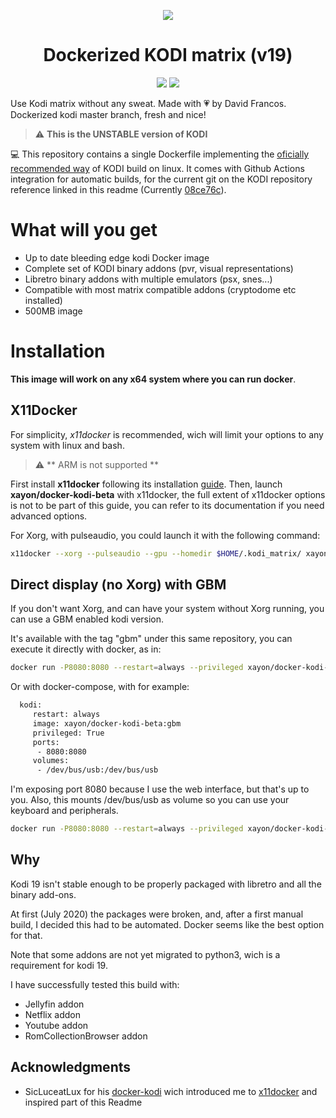 <span style="display:block;text-align:center">[![](https://raw.githubusercontent.com/XayOn/docker-kodi-beta/master/kodilovesdocker.png)](https://hub.docker.com/r/xayon/docker-kodi-beta) </span>

<center><h1> Dockerized KODI matrix (v19) </h1> </center>

<span style="display:block;text-align:center">![](https://github.com/XayOn/docker-kodi-beta/workflows/Publish%20to%20Docker/badge.svg) ![](https://img.shields.io/docker/pulls/xayon/docker-kodi-beta)</span>


Use Kodi matrix without any sweat. Made with :heartpulse: by David Francos.
Dockerized kodi master branch, fresh and nice!

> :warning: **This is the UNSTABLE version of KODI**

:computer: This repository contains a single Dockerfile implementing the [oficially recommended way][5] of KODI build on linux. It comes with Github Actions integration for automatic builds, for the current git on the KODI repository reference linked in this readme (Currently [08ce76c][4]).


# What will you get

- Up to date bleeding edge kodi Docker image
- Complete set of KODI binary addons (pvr, visual representations)
- Libretro binary addons with multiple emulators (psx, snes...)
- Compatible with most matrix compatible addons (cryptodome etc installed)
- 500MB image

# Installation

**This image will work on any x64 system where you can run docker**.

## X11Docker

For simplicity, *x11docker* is recommended, wich will limit your options to any
system with linux and bash.

> :warning: ** ARM is not supported **

First install **x11docker** following its installation [guide][3].
Then, launch **xayon/docker-kodi-beta** with x11docker, the full extent of
x11docker options is not to be part of this guide, you can refer to its
documentation if you need advanced options.

For Xorg, with pulseaudio, you could launch it with the following command:

```bash
x11docker --xorg --pulseaudio --gpu --homedir $HOME/.kodi_matrix/ xayon/docker-kodi-beta
```

## Direct display (no Xorg) with GBM

If you don't want Xorg, and can have your system without Xorg running, you can
use a GBM enabled kodi version.

It's available with the tag "gbm" under this same repository, you can execute
it directly with docker, as in:

```bash
docker run -P8080:8080 --restart=always --privileged xayon/docker-kodi-beta:gbm
```

Or with docker-compose, with for example:

```bash
  kodi:
     restart: always
     image: xayon/docker-kodi-beta:gbm 
     privileged: True
     ports:
      - 8080:8080
     volumes:
      - /dev/bus/usb:/dev/bus/usb
```

I'm exposing port 8080 because I use the web interface, but that's up to you.
Also, this mounts /dev/bus/usb as volume so you can use your keyboard and
peripherals.

```bash
docker run -P8080:8080 --restart=always --privileged xayon/docker-kodi-beta:gbm
 ```


## Why

Kodi 19 isn't stable enough to be properly packaged with libretro and all the
binary add-ons.

At first (July 2020) the packages were broken, and, after a first manual build,
I decided this had to be automated. Docker seems like the best option for that.

Note that some addons are not yet migrated to python3, wich is a requirement
for kodi 19. 

I have successfully tested this build with:

- Jellyfin addon
- Netflix addon
- Youtube addon
- RomCollectionBrowser addon


## Acknowledgments

- SicLuceatLux for his [docker-kodi][1] wich introduced me to
  [x11docker][2] and inspired part of this Readme

[1]: https://github.com/SicLuceatLux/docker-kodi
[2]: https://github.com/mviereck/x11docker
[3]: https://github.com/mviereck/x11docker#shortest-way-for-first-installation "guide"
[4]: https://github.com/xbmc/xbmc/commit/08ce76c30e2660ba871d8b8211f3abe624c57cdd "08ce76c"
[5]: https://github.com/xbmc/xbmc/blob/master/docs/README.Linux.md "oficially recommended way"
